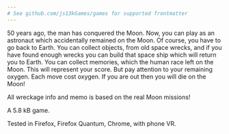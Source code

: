 ```yaml
---
# See github.com/js13kGames/games for supported frontmatter
---
```

50 years ago, the man has conquered the Moon. Now, you can play as an astronaut which accidentally remained on the Moon. Of course, you have to go back to Earth. You can collect objects, from old space wrecks, and if you have found enough wrecks you can build that space ship which will return you to Earth. 
You can collect memories, which the human race left on the Moon. This will represent your score.
But pay attention to your remaining oxygen. Each move cost oxygen. If you are out then you will die on the Moon!

All wreckage info and memo is based on the real Moon missions!

A 5.8 kB game.

Tested in Firefox, Firefox Quantum, Chrome, with phone VR.